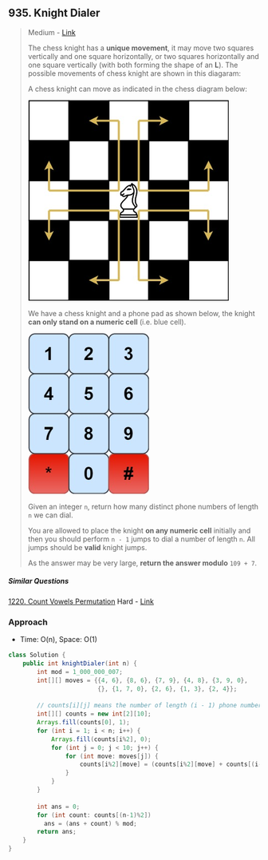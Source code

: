 ## 935. Knight Dialer

> Medium - [Link](https://leetcode.com/problems/knight-dialer/)
>
> The chess knight has a **unique movement**, it may move two squares vertically and one square horizontally, or two squares horizontally and one square vertically (with both forming the shape of an **L**). The possible movements of chess knight are shown in this diagaram:
>
> A chess knight can move as indicated in the chess diagram below:
>
> ![img](../images/chess-20210103160830401.jpg)
>
> We have a chess knight and a phone pad as shown below, the knight **can only stand on a numeric cell** (i.e. blue cell).
>
> ![img](../images/phone.jpg)
>
> Given an integer `n`, return how many distinct phone numbers of length `n` we can dial.
>
> You are allowed to place the knight **on any numeric cell** initially and then you should perform `n - 1` jumps to dial a number of length `n`. All jumps should be **valid** knight jumps.
>
> As the answer may be very large, **return the answer modulo** `109 + 7`.

##### Similar Questions

[1220. Count Vowels Permutation](1220.%20Count%20Vowels%20Permutation.md)	Hard - [Link](https://leetcode.com/problems/count-vowels-permutation/)



### Approach

- Time: O(n), Space: O(1)


```java
class Solution {
    public int knightDialer(int n) {
        int mod = 1_000_000_007;
        int[][] moves = {{4, 6}, {8, 6}, {7, 9}, {4, 8}, {3, 9, 0}, 
                         {}, {1, 7, 0}, {2, 6}, {1, 3}, {2, 4}};
        
        // counts[i][j] means the number of length (i - 1) phone numbers ending with j
        int[][] counts = new int[2][10]; 
        Arrays.fill(counts[0], 1);
        for (int i = 1; i < n; i++) {
            Arrays.fill(counts[i%2], 0);
            for (int j = 0; j < 10; j++) {
                for (int move: moves[j]) {
                    counts[i%2][move] = (counts[i%2][move] + counts[(i-1)%2][j]) % mod;
                }
            }
        }
        
        int ans = 0;
        for (int count: counts[(n-1)%2]) 
          ans = (ans + count) % mod;
        return ans;
    }
}
```


